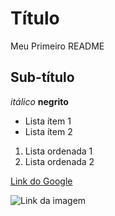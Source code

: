 # Título
Meu Primeiro README
## Sub-título
*itálico*
**negrito**
- Lista ítem 1
- Lista ítem 2

1) Lista ordenada 1
2) Lista ordenada 2

[Link do Google](http://google.com)


![Link da imagem](https://www.python.org/static/community_logos/python-logo.png)
